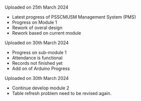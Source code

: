Uploaded on 25th March 2024

- Latest progress of PSSCMUSM Management System (PMS)
- Progress on Module 1
- Rework of overal design
- Rework based on current module

Uploaded on 30th March 2024

- Progress on sub-module 1
- Attendance is functional
- Records not finished yet
- Add on of Arduino Progress

Uploaded on 30th March 2024

- Continue develop module 2
- Table refresh problem need to be revised again.
